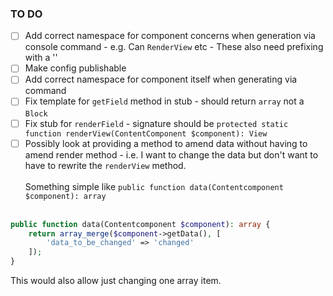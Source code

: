 ### TO DO

 -[ ] Add correct namespace for component concerns when generation via console command - e.g. Can `RenderView` etc - These also need prefixing with a '\'
 -[ ] Make config publishable
 -[ ] Add correct namespace for component itself when generating via command
 -[ ] Fix template for `getField` method in stub - should return `array` not a `Block`
 -[ ] Fix stub for `renderField` - signature should be `protected static function renderView(ContentComponent $component): View`
 -[ ] Possibly look at providing a method to amend data without having to amend
render method - i.e. I want to change the data but don't want to have to rewrite
the `renderView` method.<br/><br/>
Something simple like `public function data(Contentcomponent $component): array`<br/><br/>
```php
public function data(Contentcomponent $component): array {
    return array_merge($component->getData(), [
        'data_to_be_changed' => 'changed'
    ]);
}
```
This would also allow just changing one array item.